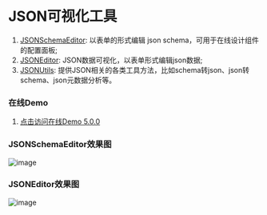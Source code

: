 # JSON可视化工具
1. [JSONSchemaEditor](./packages/json-schema-editor/README.md): 以表单的形式编辑 json schema，可用于在线设计组件的配置面板;
2. [JSONEditor](./packages/json-editor/README.md): JSON数据可视化，以表单形式编辑json数据;
3. [JSONUtils](./packages/json-utils/README.md): 提供JSON相关的各类工具方法，比如schema转json、json转schema、json元数据分析等。

### 在线Demo
1. [点击访问在线Demo 5.0.0](https://wibetter.github.io/json-editor/online-demo/5.0.0/index.html)  

### JSONSchemaEditor效果图
![image](https://user-images.githubusercontent.com/11958920/104154681-78f5e680-5420-11eb-978f-6219acfa933d.png)

### JSONEditor效果图
![image](https://user-images.githubusercontent.com/11958920/104156633-7eedc680-5424-11eb-9972-2e8613bd5460.png)